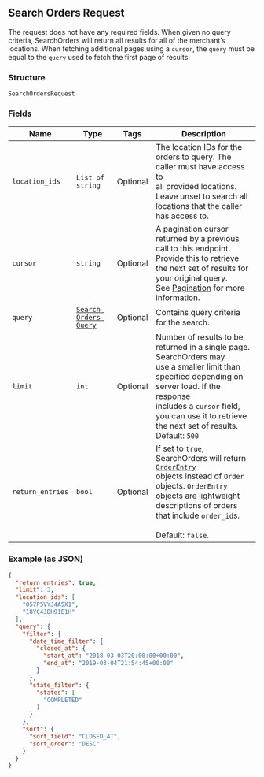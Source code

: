 ## Search Orders Request

The request does not have any required fields. When given no query criteria,
SearchOrders will return all results for all of the merchant’s locations. When fetching additional
pages using a `cursor`, the `query` must be equal to the `query` used to fetch the first page of
results.

### Structure

`SearchOrdersRequest`

### Fields

| Name | Type | Tags | Description |
|  --- | --- | --- | --- |
| `location_ids` | `List of string` | Optional | The location IDs for the orders to query. The caller must have access to<br>all provided locations. Leave unset to search all locations that the caller has access to. |
| `cursor` | `string` | Optional | A pagination cursor returned by a previous call to this endpoint.<br>Provide this to retrieve the next set of results for your original query.<br>See [Pagination](https://developer.squareup.com/docs/basics/api101/pagination) for more information. |
| `query` | [`Search Orders Query`](/doc/models/search-orders-query.md) | Optional | Contains query criteria for the search. |
| `limit` | `int` | Optional | Number of results to be returned in a single page. SearchOrders may<br>use a smaller limit than specified depending on server load. If the response<br>includes a `cursor` field, you can use it to retrieve the next set of results.<br>Default: `500` |
| `return_entries` | `bool` | Optional | If set to `true`, SearchOrders will return [`OrderEntry`](#type-orderentry)<br>objects instead of `Order` objects. `OrderEntry` objects are lightweight<br>descriptions of orders that include `order_id`s.<br><br>Default: `false`. |

### Example (as JSON)

```json
{
  "return_entries": true,
  "limit": 3,
  "location_ids": [
    "057P5VYJ4A5X1",
    "18YC4JDH91E1H"
  ],
  "query": {
    "filter": {
      "date_time_filter": {
        "closed_at": {
          "start_at": "2018-03-03T20:00:00+00:00",
          "end_at": "2019-03-04T21:54:45+00:00"
        }
      },
      "state_filter": {
        "states": [
          "COMPLETED"
        ]
      }
    },
    "sort": {
      "sort_field": "CLOSED_AT",
      "sort_order": "DESC"
    }
  }
}
```

